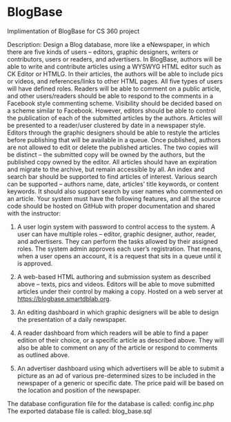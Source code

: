 # BlogBase
Implimentation of BlogBase for CS 360 project

Description: Design a Blog database, more like a eNewspaper, in which there are five kinds of users – editors, 
graphic designers, writers or contributors, users or readers, and advertisers. In BlogBase, authors will be able 
to  write  and  contribute  articles  using  a  WYSWYG  HTML  editor  such  as  CK  Editor  or  HTMLG.  In  their 
articles, the authors will be able to include pics or videos, and references/links to other HTML pages. All five 
types  of  users  will  have  defined  roles.  Readers  will  be  able  to  comment  on  a  public  article,  and  other 
users/readers should be able to respond to the comments in a Facebook style commenting scheme. Visibility 
should be decided based on a scheme similar to Facebook.
However, editors should be able to control the publication of each of the submitted articles by the authors. 
Articles will be presented to a reader/user clustered by date in a newspaper style. Editors through the graphic 
designers  should  be  able  to  restyle  the  articles  before  publishing  that  will  be  available  in  a  queue.  Once 
published, authors are not allowed to edit or delete the published articles. The two copies will be distinct – the 
submitted copy will be owned by the authors, but the published copy owned by the editor.
All articles should have an expiration and migrate to the archive, but remain accessible by all. An index and 
search bar should be supported to find articles of interest. Various search can be supported – authors name, 
date,  articles’  title  keywords,  or  content  keywords.  It  should  also  support  search  by  user  names  who 
commented on an article.
Your system must have the following features, and all the source code should be hosted on GitHub with 
proper documentation and shared with the instructor:

1. A user login system with password to control access to the system. A user can have multiple roles – 
editor, graphic designer, author, reader, and advertisers. They can perform the tasks allowed by their 
assigned roles. The system admin approves each user’s registration. That means, when a user opens 
an account, it is a request that sits in a queue until it is approved. 

2. A web-based HTML authoring and submission system as described above – texts, pics and videos. 
Editors will be able to move submitted articles under their control by making a copy. Hosted on a web 
server at https://blogbase.smartdblab.org. 

3. An  editing  dashboard  in  which  graphic  designers  will  be  able  to  design  the  presentation  of  a  daily 
newspaper. 

4. A reader dashboard from which readers will be able to find a paper edition of their choice, or a specific 
article  as  described  above.  They  will  also  be  able  to  comment  on  any  of  the  article  or  respond  to 
comments as outlined above. 

5. An advertiser dashboard using which advertisers will be able to submit a picture as an ad of various 
pre-determined sizes to be included in the newspaper of a generic or specific date. The price paid will 
be based on the location and position of the newspaper. 

The database configuration file for the database is called: config.inc.php
The exported database file is called: blog_base.sql
